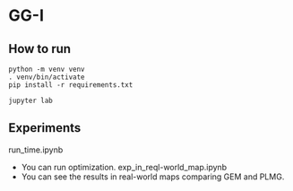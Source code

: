# GG-I


## How to run
```
python -m venv venv
. venv/bin/activate
pip install -r requirements.txt

jupyter lab
```

## Experiments
run_time.ipynb
- You can run optimization.
exp_in_reql-world_map.ipynb
- You can see the results in real-world maps comparing GEM and PLMG.

